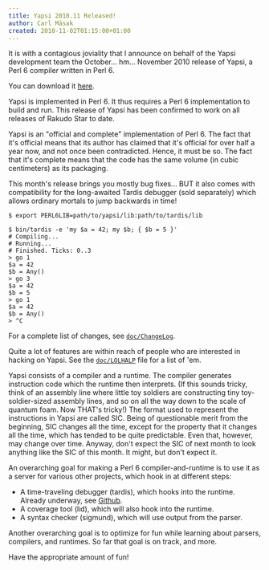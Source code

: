 ```yaml
---
title: Yapsi 2010.11 Released!
author: Carl Mäsak
created: 2010-11-02T01:15:00+01:00
---
```

It is with a contagious joviality that I announce on behalf of
the Yapsi development team the October... hm... November 2010 release of
Yapsi, a Perl 6 compiler written in Perl 6.

You can download it [here](http://github.com/downloads/masak/yapsi/yapsi-2010.11.tar.gz).

Yapsi is implemented in Perl 6. It thus requires a Perl 6 implementation to
build and run. This release of Yapsi has been confirmed to work on all
releases of Rakudo Star to date.

Yapsi is an "official and complete" implementation of Perl 6. The fact that
it's official means that its author has claimed that it's official for over
half a year now, and not once been contradicted. Hence, it must be so.
The fact that it's complete means that
the code has the same volume (in cubic centimeters) as its packaging.

This month's release brings you mostly bug fixes... BUT it also comes with
compatibility for the long-awaited Tardis debugger (sold separately) which
allows ordinary mortals to jump backwards in time!

    $ export PERL6LIB=path/to/yapsi/lib:path/to/tardis/lib
    
    $ bin/tardis -e 'my $a = 42; my $b; { $b = 5 }'
    # Compiling...
    # Running...
    # Finished. Ticks: 0..3
    > go 1
    $a = 42
    $b = Any()
    > go 3
    $a = 42
    $b = 5
    > go 1
    $a = 42
    $b = Any()
    > ^C

For a complete list of changes, see [`doc/ChangeLog`](http://github.com/masak/yapsi/blob/master/doc/ChangeLog).

Quite a lot of features are within reach of people who are interested in
hacking on Yapsi. See the [`doc/LOLHALP`](http://github.com/masak/yapsi/blob/master/doc/LOLHALP) file for a list of 'em.

Yapsi consists of a compiler and a runtime. The compiler generates instruction
code which the runtime then interprets. (If this sounds tricky, think of an
assembly line where little toy soldiers are constructing tiny toy-soldier-sized
assembly lines, and so on all the way down to the scale of quantum foam. Now
THAT's tricky!) The format used to represent the instructions in Yapsi are
called SIC. Being of questionable merit from the beginning, SIC changes all
the time, except for the property that it changes all the time, which has
tended to be quite predictable. Even that, however, may change over time.
Anyway, don't expect the SIC of next month to look anything like the SIC of
this month. It might, but don't expect it.

An overarching goal for making a Perl 6 compiler-and-runtime is to use it as
a server for various other projects, which hook in at different steps:

* A time-traveling debugger (tardis), which hooks into the runtime.
  Already underway, see [Github](http://github.com/masak/tardis).
* A coverage tool (lid), which will also hook into the runtime.
* A syntax checker (sigmund), which will use output from the parser.

Another overarching goal is to optimize for fun while learning about parsers,
compilers, and runtimes. So far that goal is on track, and more.

Have the appropriate amount of fun!
